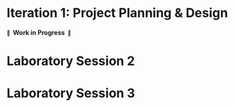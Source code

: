 # Iteration 1: Project Planning & Design

**<small>🚧</small>  Work in Progress  <small>🚧</small>**

# Laboratory Session 2

# Laboratory Session 3
